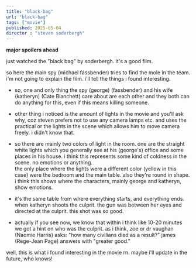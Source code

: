 ```yaml
---
title: "black-bag"
url: "black-bag"
tags: ["movie"]
published: 2025-05-04
director : "steven soderbergh"
---
```


**major spoilers ahead**

just watched the "black bag" by soderbergh. it's a good film.

so here the main spy (michael fassbender) tries to find the mole in the team. i'm not going to explain the film. i'll tell the things i found interesting.

- so, one and only thing the spy (george) (fassbender) and his wife (katheryn) (Cate Blanchett) care about are each other and they both can do anything for this, even if this means killing someone.

- other thing i noticed is the amount of lights in the movie and you'll ask why, coz steven prefers not to use any camera lamps etc. and uses the practical or the lights in the scene which allows him to move camera freely. i didn't know that.

- so there are mainly two colors of light in the room. one are the straight white lights which you generally see at his (george's) office and some places in his house. i think this represents some kind of coldness in the scene. no emotions or anything.  
  the only place where the lights were a different color (yellow in this case) were the bedroom and the main table. also they're round in shape. i think this shows where the characters, mainly george and katheryn, show emotions.

- it's the same table from where everything starts, and everything ends. when katheryn shoots the culprit. the gun was between her eyes and directed at the culprit. this shot was so good.

- actually if you see now, we know that within i think like 10-20 minutes we got a hint on who was the culprit. as i think, zoe or dr vaughan (Naomie Harris) asks: "how many civilians died as a result?" james (Rege-Jean Page) answers with "greater good."

well, this is what i found interesting in the movie rn. maybe i'll update in the future, who knows!
